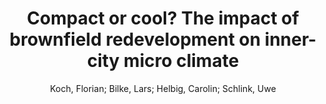 ---
layout: technique
title: "Compact or cool? The impact of brownfield redevelopment on inner-city micro climate"
system: "False"
technique: "False"
design_study: "False"
evaluation: "False"
data: "False"
analysis: "True"
generation: "False"
curation_and_transformation: "False"
management: "False"
modeling: "True"
urban_analysis: "True"
visualization: "True"
sunlight_access: "False"
wind_ventilation: "False"
view_impact: "False"
energy: "False"
damage_and_disaster_management: "False"
climate: "True"
sound: "False"
property_cadastre: "False"
others: "False"
lookup: "False"
browse: "True"
locate: "False"
explore: "False"
identify: "False"
compare: "True"
summarize: "False"
distribution: "True"
trends: "False"
outliers: "False"
extremes: "False"
features: "True"
target_discovery: "False"
target_access: "True"
spatial_relation: "True"
buildings: "True"
streets: "True"
nature: "False"
uniform_discretization: "True"
structural_subdivision: "False"
univariate: "True"
multivariate: "False"
volumetric: "False"
temporal: "False"
sensing: "False"
statistical: "False"
simulation_based: "True"
learning_based: "False"
surveyed: "False"
site: "True"
block: "True"
multi_block: "False"
city: "False"
va_wo_model: "False"
post_model: "True"
model_integrated: "False"
assisted_models: "False"
overlay: "True"
embedded: "False"
linked: "False"
temporal_jx: "False"
spatial_jx: "False"
filter: "False"
aggregate: "True"
embed: "False"
glyphs: "True"
bar_charts: "False"
scatterplots: "False"
matrix: "False"
parallel_coordinates: "False"
map_2d: "True"
map_3d: "True"
walking: "False"
steering: "False"
selection_based: "False"
manipulation_based: "True"
distortion: "False"
ghosting: "False"
culling: "False"
birds_view: "False"
multi_view: "False"
assisted_steering: "False"
other: "False"
vr_cave: "True"
ar: "False"
desktop: "True"
mobile: "False"
case_study: "True"
user_study: "False"
statistical_evaluation: "False"
expert_interviews: "False"
key: "AILMZZNP"
item_type: "journalArticle"
publication_year: "2018"
author: "Koch, Florian; Bilke, Lars; Helbig, Carolin; Schlink, Uwe"
publication_title: "Sustainable Cities and Society"
isbn: "nan"
issn: "22106707"
doi: "10.1016/j.scs.2017.11.021"
url_paper: "https://linkinghub.elsevier.com/retrieve/pii/S221067071730848X"
abstract_note: "nan"
date_added: "2023-01-30 00:06:42"
date_modified: "2023-01-30 00:06:42"
access_date: "2023-01-30 00:06:42"
pages: "31-41"
num_pages: "nan"
issue: "nan"
volume: "38.0"
number_of_volumes: "nan"
journal_abbreviation: "Sustainable Cities and Society"
short_title: "Compact or cool?"
series: "nan"
series_number: "nan"
series_text: "nan"
series_title: "nan"
publisher: "nan"
place: "nan"
language: "en"
rights: "nan"
type: "nan"
archive: "nan"
archive_location: "nan"
library_catalog: "DOI.org (Crossref)"
call_number: "nan"
extra: "nan"
notes: "nan"
link_attachments: "nan"
manual_tags: "nan"
automatic_tags: "nan"
editor: "nan"
series_editor: "nan"
translator: "nan"
contributor: "nan"
attorney_agent: "nan"
book_author: "nan"
cast_member: "nan"
commenter: "nan"
composer: "nan"
cosponsor: "nan"
counsel: "nan"
interviewer: "nan"
producer: "nan"
recipient: "nan"
reviewed_author: "nan"
scriptwriter: "nan"
words_by: "nan"
guest: "nan"
number: "nan"
edition: "nan"
running_time: "nan"
scale: "nan"
medium: "nan"
artwork_size: "nan"
filing_date: "nan"
application_number: "nan"
assignee: "nan"
issuing_authority: "nan"
country: "nan"
meeting_name: "nan"
conference_name: "nan"
court: "nan"
references: "nan"
reporter: "nan"
legal_status: "nan"
priority_numbers: "nan"
programming_language: "nan"
version: "nan"
system: "nan"
code: "nan"
code_number: "nan"
section: "nan"
session: "nan"
committee: "nan"
history: "nan"
legislative_body: "nan"
---
